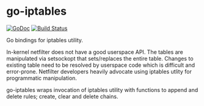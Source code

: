 # go-iptables

[![GoDoc](https://godoc.org/github.com/jeremmfr/go-iptables/iptables?status.svg)](https://godoc.org/github.com/jeremmfr/go-iptables/iptables)
[![Build Status](https://github.com/jeremmfr/go-iptables/workflows/Go%20Tests/badge.svg)](https://github.com/jeremmfr/go-iptables/actions)

Go bindings for iptables utility.

In-kernel netfilter does not have a good userspace API. The tables are manipulated via setsockopt that sets/replaces the entire table. Changes to existing table need to be resolved by userspace code which is difficult and error-prone. Netfilter developers heavily advocate using iptables utlity for programmatic manipulation.

go-iptables wraps invocation of iptables utility with functions to append and delete rules; create, clear and delete chains.
